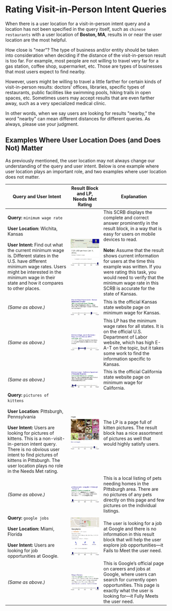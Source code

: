 # Rating Visit-in-Person Intent Queries

When there is a user location for a visit-in-person intent query and a location has not been specified in the query itself, such as `chinese restaurants` with a user location of **Boston, MA**, results in or near the user location are the most helpful.

How close is "near"? The type of business and/or entity should be taken into consideration when deciding if the distance of the visit-in-person result is too far. For example, most people are not willing to travel very far for a gas station, coffee shop, supermarket, etc. Those are types of businesses that most users expect to find nearby.

However, users might be willing to travel a little farther for certain kinds of visit-in-person results: doctors’ offices, libraries, specific types of restaurants, public facilities like swimming pools, hiking trails in open spaces, etc. Sometimes users may accept results that are even farther away, such as a very specialized medical clinic.

In other words, when we say users are looking for results "nearby," the word "nearby" can mean different distances for different queries. As always, please use your judgment.

## Examples Where User Location Does (and Does Not) Matter

As previously mentioned, the user location may not always change our understanding of the query and user intent. Below is one example where user location plays an important role, and two examples where user location does not matter.

Query and User Intent|Result Block and LP, Needs Met Rating|Explanation
---|---|---
**Query:** `minimum wage rate`<br><br>**User Location:** Wichita, Kansas<br><br>**User Intent:** Find out what the current minimum wage is. Different states in the U.S. have different minimum wage rates. Users might be interested in the minimum wage in their state and how it compares to other places.|![](../images/img792.jpg)<br>![](../images/fullym.jpg)|This SCRB displays the complete and correct answer prominently in the result block, in a way that is easy for users on mobile devices to read.<br><br>**Note:** Assume that the result shows current information for users at the time this example was written. If you were rating this task, you would need to verify that the minimum wage rate in this SCRB is accurate for the state of Kansas.
*(Same as above.)*|![](../images/img794.jpg)<br>![](../images/hm.jpg)|This is the official Kansas state website page on minimum wage for Kansas.
*(Same as above.)*|![](../images/img796.jpg)<br>![](../images/sm-wide.jpg)|This LP has the minimum wage rates for all states. It is on the official U.S. Department of Labor website, which has high E-A-T on the topic, but it takes some work to find the information specific to Kansas.
*(Same as above.)*|![](../images/img798.jpg)<br>![](../images/failsm-narrow.jpg)|This is the official California state website page on minimum wage for California.
**Query:** `pictures of kittens`<br><br>**User Location:** Pittsburgh, Pennsylvania<br><br>**User Intent:** Users are looking for pictures of kittens. This is a non-visit-in-person intent query. There is no obvious user intent to find pictures of kittens in Pittsburgh. The user location plays no role in the Needs Met rating.|![](../images/img801.jpg)<br>![](../images/hm+.jpg)|The LP is a page full of kitten pictures. The result block has a nice assortment of pictures as well that would highly satisfy users.
*(Same as above.)*|![](../images/img803.jpg)<br>![](../images/failsm.jpg)|This is a local listing of pets needing homes in the Pittsburgh area. There are no pictures of any pets directly on this page and few pictures on the individual listings.
**Query:** `google jobs`<br><br>**User Location:** Miami, Florida<br><br>**User Intent:** Users are looking for job opportunities at Google.|![](../images/img805.jpg)<br>![](../images/failsm.jpg)|The user is looking for a job at Google and there is no information in this result block that will help the user explore job opportunities—it Fails to Meet the user need.
*(Same as above.)*|![](../images/img807.jpg)<br>![](../images/fullym.jpg)|This is Google’s official page on careers and jobs at Google, where users can search for currently open opportunities. This page is exactly what the user is looking for—it Fully Meets the user need.
